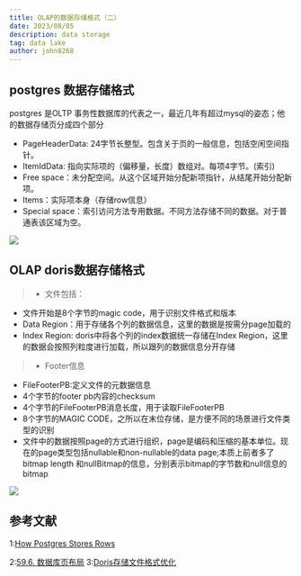 ```yaml
---
title: OLAP的数据存储格式（二）
date: 2023/08/05
description: data storage
tag: data lake
author: john8268
---
```

##  postgres 数据存储格式
postgres 是OLTP 事务性数据库的代表之一，最近几年有超过mysql的姿态；他的数据存储页分成四个部分
- PageHeaderData: 24字节长整型。包含关于页的一般信息，包括空闲空间指针。
- ItemIdData: 指向实际项的（偏移量，长度）数组对。每项4字节。(索引)
- Free space：未分配空间。从这个区域开始分配新项指针，从结尾开始分配新项。
- Items：实际项本身（存储row信息）
- Special space：索引访问方法专用数据。不同方法存储不同的数据。对于普通表该区域为空。

![](https://i.imgur.com/RCnRkeV.png)

## OLAP  doris数据存储格式

>- 文件包括：
- 文件开始是8个字节的magic code，用于识别文件格式和版本
- Data Region：用于存储各个列的数据信息，这里的数据是按需分page加载的
- Index Region: doris中将各个列的index数据统一存储在Index Region，这里的数据会按照列粒度进行加载，所以跟列的数据信息分开存储
>- Footer信息
- FileFooterPB:定义文件的元数据信息
- 4个字节的footer pb内容的checksum
- 4个字节的FileFooterPB消息长度，用于读取FileFooterPB
- 8个字节的MAGIC CODE，之所以在末位存储，是方便不同的场景进行文件类型的识别
- 文件中的数据按照page的方式进行组织，page是编码和压缩的基本单位。现在的page类型包括nullable和non-nullable的data page;本质上前者多了 bitmap length 和nullBitmap的信息，分别表示bitmap的字节数和null信息的bitmap

![](https://cdnd.selectdb.com/zh-CN/assets/images/segment_v2-35f14e9d11067d490a85debb8ea7d2a8.png)



## 参考文献
1:[How Postgres Stores Rows](https://ketansingh.me/posts/how-postgres-stores-rows/)

2:[59.6. 数据库页布局](http://www.postgres.cn/docs/9.4/storage-page-layout.html)
3:[Doris存储文件格式优化](https://doris.apache.org/zh-CN/community/design/doris_storage_optimization/)